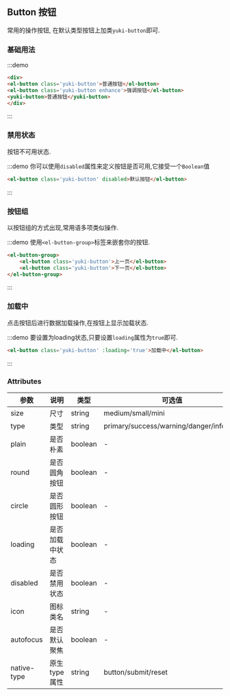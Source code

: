 <style>
.demo-box.demo-button{
    .el-row{
        margin-bottpm:20px;
        &:last-child{
            margin-bottom:0;
        }
    }
}
</style>
## Button 按钮
常用的操作按钮, 在默认类型按钮上加类`yuki-button`即可.
&emsp;&emsp;

### 基础用法
:::demo

```html
<div>
<el-button class='yuki-button'>普通按钮</el-button>
<el-button class='yuki-button enhance'>强调按钮</el-button>
<yuki-button>普通按钮</yuki-button>
</div>
```


:::
### 禁用状态
按钮不可用状态.

:::demo 你可以使用`disabled`属性来定义按钮是否可用,它接受一个`Boolean`值

```html
<el-button class='yuki-button' disabled>默认按钮</el-button>
```


:::
### 按钮组
以按钮组的方式出现,常用语多项类似操作.

:::demo 使用`<el-button-group>`标签来嵌套你的按钮.

```html
<el-button-group>
    <el-button class='yuki-button'>上一页</el-button>
    <el-button class='yuki-button'>下一页</el-button>
</el-button-group>
```


:::
### 加载中
点击按钮后进行数据加载操作,在按钮上显示加载状态.

:::demo 要设置为loading状态,只要设置`loading`属性为`true`即可.

```html
<el-button class='yuki-button' :loading='true'>加载中</el-button>
```


:::
### Attributes
|参数   |说明   |类型   |可选值     |默认值 |
|-------|-------|-------|----------|-------|
|size   |尺寸   |string   |medium/small/mini     |- |
|type   |类型   |string   |primary/success/warning/danger/info/text     |- |
|plain  |是否朴素|boolean   |-      |flase|
|round  |是否圆角按钮|boolean   |-      |flase|
|circle  |是否圆形按钮|boolean   |-      |flase|
|loading  |是否加载中状态|boolean   |-      |flase|
|disabled  |是否禁用状态|boolean   |-      |flase|
|icon  |图标类名|string   |-      |-    |
|autofocus  |是否默认聚焦|boolean   |-      |flase|
|native-type  |原生type属性|string   |button/submit/reset|button|